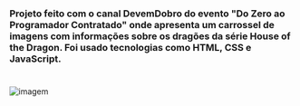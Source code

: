 <h3 align="left">Projeto feito com o canal DevemDobro do evento "Do Zero ao Programador Contratado" onde apresenta um carrossel de imagens com informações sobre os dragões da série House of the Dragon. Foi usado tecnologias como HTML, CSS e JavaScript. </h3>

#

<img align="center" alt="imagem"  src="https://cdn.discordapp.com/attachments/1272681613443993613/1273287886065631332/balerion.png?ex=66be1140&is=66bcbfc0&hm=f360ba32c638a23ee32b1d3f26b2c91798d358f18e110a7a7b2a6f6cf3a9fad5&">
